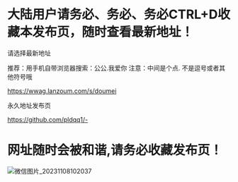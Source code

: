 # 大陆用户请务必、务必、务必CTRL+D收藏本发布页，随时查看最新地址！

请选择最新地址

推荐：用手机自带浏览器搜索：公公.我爱你    注意：中间是个点. 不是逗号或者其他符号哦

[ https://wwag.lanzoum.com/s/doumei ]( https://wwag.lanzoum.com/s/doumei )


永久地址发布页

[ https://github.com/pldqq1/- ]( https://github.com/pldqq1/- )

# 网址随时会被和谐,请务必收藏发布页！

![微信图片_20231108102037](https://github.com/pldqq1/-/assets/161739065/d25c5812-044a-45c0-9a46-f36f4eef6394)
